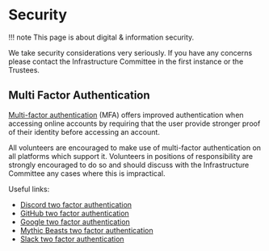 # Security

!!! note
    This page is about digital & information security.

We take security considerations very seriously.
If you have any concerns please contact the Infrastructure Committee in the
first instance or the Trustees.

## Multi Factor Authentication

[Multi-factor authentication][wikipedia-mfa] (MFA) offers improved
authentication when accessing online accounts by requiring that the user provide
stronger proof of their identity before accessing an account.

All volunteers are encouraged to make use of multi-factor authentication on all
platforms which support it. Volunteers in positions of responsibility are
strongly encouraged to do so and should discuss with the Infrastructure
Committee any cases where this is impractical.

Useful links:

- [Discord two factor authentication](https://support.discord.com/hc/en-us/articles/219576828-Setting-up-Two-Factor-Authentication)
- [GitHub two factor authentication](https://docs.github.com/en/authentication/securing-your-account-with-two-factor-authentication-2fa/about-two-factor-authentication)
- [Google two factor authentication](https://support.google.com/accounts/answer/185839)
- [Mythic Beasts two factor authentication](https://www.mythic-beasts.com/blog/2020/01/27/two-factor-auth-totp-now-available/)
- [Slack two factor authentication](https://slack.com/intl/en-gb/help/articles/204509068-Set-up-two-factor-authentication-Set-up-two-factor-authentication)

[wikipedia-mfa]: https://en.wikipedia.org/wiki/Multi-factor_authentication
